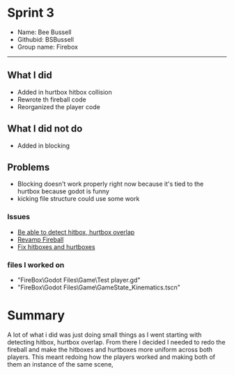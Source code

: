 # Sprint 3
- Name: Bee Bussell
- Githubid: BSBussell
- Group name: Firebox
- --
 ## What I did
- Added in hurtbox hitbox collision
- Rewrote th fireball code
- Reorganized the player code
## What I did not do
- Added in blocking
## Problems
- Blocking doesn't work properly right now because it's tied to the hurtbox because godot is funny
- kicking file structure could use some work
 ### Issues
 - [Be able to detect hitbox, hurtbox overlap](https://github.com/utk-cs340-fall22/FireBox/issues/14)
 - [Revamp Fireball](https://github.com/utk-cs340-fall22/FireBox/issues/47)
 - [Fix hitboxes and hurtboxes](https://github.com/utk-cs340-fall22/FireBox/issues/46)
 ### files I worked on
 - "FireBox\Godot Files\Game\Test player.gd"
 - "FireBox\Godot Files\Game\GameState_Kinematics.tscn"
 # Summary
A lot of what i did was just doing small things as I went starting with detecting hitbox, hurtbox overlap. From there I decided I needed to redo the fireball and make the hitboxes and hurtboxes more uniform across both players. This meant redoing how the players worked and making both of them an instance of the same scene,